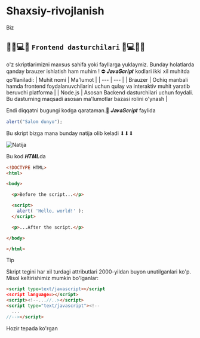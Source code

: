 # Shaxsiy-rivojlanish
Biz 
## 👨‍💻💻🧪 `Frontend dasturchilari` 🧪💻👩‍💻  
o'z skriptlarimizni maxsus sahifa yoki fayllarga yuklaymiz. Bunday holatlarda qanday brauzer ishlatish ham muhim ! ⛔ 	𝑱𝒂𝒗𝒂𝑺𝒄𝒓𝒊𝒑𝒕 kodlari ikki xil muhitda qo'llaniladi:
| Muhit nomi | Ma'lumot |
| --- | --- |
| Brauzer | Ochiq manbali hamda frontend foydalanuvchilarini uchun qulay va interaktiv muhit yaratib beruvchi platforma |
| Node.js | Asosan Backend dasturchilari uchun foydali. Bu dasturning maqsadi asosan ma'lumotlar bazasi rolini o'ynash |

Endi diqqatni bugungi kodga qarataman.🔏 𝑱𝒂𝒗𝒂𝑺𝒄𝒓𝒊𝒑𝒕 faylida

```javascript
alert("Salom dunyo");
```

Bu skript bizga mana bunday natija olib keladi ⬇⬇⬇




![Natija](https://i.ibb.co/dskTZHPF/image.png)


Bu kod 𝑯𝑻𝑴𝑳da

```html
<!DOCTYPE HTML>
<html>

<body>

  <p>Before the script...</p>

  <script>
    alert( 'Hello, world!' );
  </script>

  <p>...After the script.</p>

</body>

</html>
```
>[!TIP]
>Skript tegini har xil turdagi attributlari 2000-yildan buyon unutilganlari ko'p.
>Misol keltirishimiz mumkin bo'lganlar:
>```html
><script type=text/javascript></script
><script language=></script>
><script><!--...//..></script>
><script type="text/javascript"><!--
>   ...
>//--></script>
>```

Hozir tepada ko'rgan 
